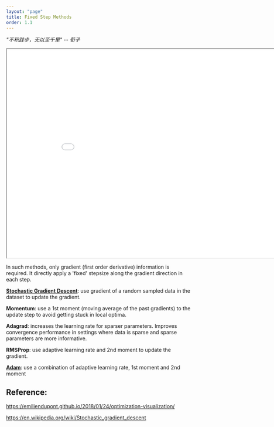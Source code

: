 ```yaml
---
layout: "page"
title: Fixed Step Methods
order: 1.1
---
```


_"不积跬步，无以至千里" -- 荀子_

<div>
    <body>
        <iframe src="{{ site.baseurl }}/assets/fixed_step.html" width="900" height="570"></iframe>
    </body>
</div>

In such methods, only gradient (first order derivative) information is required. It directly apply a 'fixed' stepsize along the gradient direction in each step.

[**Stochastic Gradient Descent**](/algorithms/SGD.html): use gradient of a random sampled data in the dataset to update the gradient.

**Momentum**: use a 1st moment (moving average of the past gradients) to the update step to avoid getting stuck in local optima.

**Adagrad**: increases the learning rate for sparser parameters. Improves convergence performance in settings where data is sparse and sparse parameters are more informative.

**RMSProp**: use adaptive learning rate and 2nd moment to update the gradient.

[**Adam**](/algorithms/Adam.html): use a combination of adaptive learning rate, 1st moment and 2nd moment

## Reference: 
https://emiliendupont.github.io/2018/01/24/optimization-visualization/

https://en.wikipedia.org/wiki/Stochastic_gradient_descent
